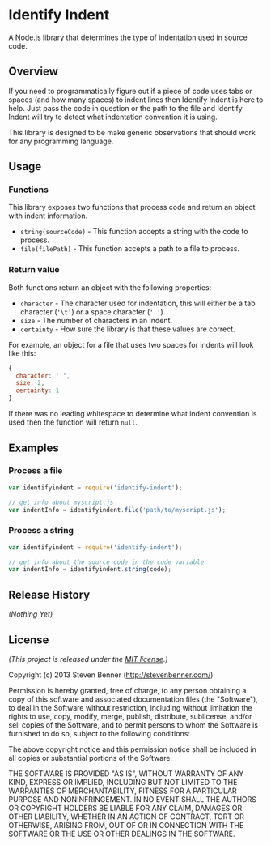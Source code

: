 # Identify Indent

A Node.js library that determines the type of indentation used in source code.

## Overview

If you need to programmatically figure out if a piece of code uses tabs or spaces (and how many spaces) to indent lines then Identify Indent is here to help. Just pass the code in question or the path to the file and Identify Indent will try to detect what indentation convention it is using.

This library is designed to be make generic observations that should work for any programming language.

## Usage

### Functions

This library exposes two functions that process code and return an object with indent information.

* `string(sourceCode)` - This function accepts a string with the code to process.
* `file(filePath)` - This function accepts a path to a file to process.

### Return value

Both functions return an object with the following properties:

* `character` - The character used for indentation, this will either be a tab character (`'\t'`) or a space character (`' '`).
* `size` - The number of characters in an indent.
* `certainty` - How sure the library is that these values are correct.

For example, an object for a file that uses two spaces for indents will look like this:

```javascript
{
  character: ' ',
  size: 2,
  certainty: 1
}
```

If there was no leading whitespace to determine what indent convention is used then the function will return `null`.

## Examples

### Process a file

```javascript
var identifyindent = require('identify-indent');

// get info about myscript.js
var indentInfo = identifyindent.file('path/to/myscript.js');
```

### Process a string

```javascript
var identifyindent = require('identify-indent');

// get info about the source code in the code variable
var indentInfo = identifyindent.string(code);
```

## Release History

*(Nothing Yet)*

## License

*(This project is released under the [MIT license](https://raw.github.com/stevenbenner/identify-indent/master/LICENSE.txt).)*

Copyright (c) 2013 Steven Benner (http://stevenbenner.com/)

Permission is hereby granted, free of charge, to any person obtaining a copy of this software and associated documentation files (the "Software"), to deal in the Software without restriction, including without limitation the rights to use, copy, modify, merge, publish, distribute, sublicense, and/or sell copies of the Software, and to permit persons to whom the Software is furnished to do so, subject to the following conditions:

The above copyright notice and this permission notice shall be included in all copies or substantial portions of the Software.

THE SOFTWARE IS PROVIDED "AS IS", WITHOUT WARRANTY OF ANY KIND, EXPRESS OR IMPLIED, INCLUDING BUT NOT LIMITED TO THE WARRANTIES OF MERCHANTABILITY, FITNESS FOR A PARTICULAR PURPOSE AND NONINFRINGEMENT. IN NO EVENT SHALL THE AUTHORS OR COPYRIGHT HOLDERS BE LIABLE FOR ANY CLAIM, DAMAGES OR OTHER LIABILITY, WHETHER IN AN ACTION OF CONTRACT, TORT OR OTHERWISE, ARISING FROM, OUT OF OR IN CONNECTION WITH THE SOFTWARE OR THE USE OR OTHER DEALINGS IN THE SOFTWARE.
